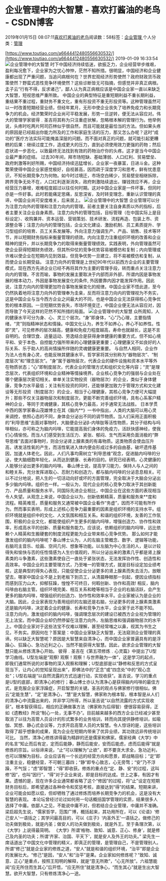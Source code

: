 
# 企业管理中的大智慧 - 喜欢打酱油的老鸟 - CSDN博客


2019年01月15日 08:07:11[喜欢打酱油的老鸟](https://me.csdn.net/weixin_42137700)阅读数：58标签：[企业管理																](https://so.csdn.net/so/search/s.do?q=企业管理&t=blog)个人分类：[管理																](https://blog.csdn.net/weixin_42137700/article/category/8322955)


[https://www.toutiao.com/a6644412480556630532/](https://www.toutiao.com/a6644412480556630532/)
2019-01-09 16:33:54
![企业管理中的大智慧](http://p3.pstatp.com/large/dfic-imagehandler/a7edc66b-4524-4822-b39a-ce7dd4f0f227)
时下中国经济持续低迷，欲振乏力，企业经营举步维艰，盈利每况愈下，企业家为之忧心忡忡，茫然不知所措。很明显，中国经济和企业健康都出现了严重问题，当追问病根何在？世界宏观经济形势使然？政府财政货币政策使然？野蛮式恶性竞争环境使然？这些诊断皆无可指摘，但感觉并非真正病根。孟子云“行有不得，反求诸己”，鄙人认为真正病根应该是中国企业家一直以来缺乏大智慧，短视思维严重所致。
中国企业的典型特征是重短期利益不重长期利益，重结果不重过程，重财务不重文化，重有形投资不重无形投资等。这种管理虽然可以一时改善短期经营业绩，但经年累月，无形中使企业丧失了培养免疫力和长期竞争力的机会。经济繁荣时企业尚可平稳发展，形势一旦逆转，便无法从容应对。伟大的管理学家彼得﹒圣吉将其称为只注重症状解，忽略根本解的管理行为。他举例说，头疼时吃两片阿司匹林似乎很自然，而且可能就是最恰当的方法。但如果头疼的原因是已经超出你能力所及的工作和家庭生活的压力，那又怎么办呢？这时“成功的”医疗方法实际可能掩盖深层的问题。而不面对真正的问题，就可能引起更糟糕的后果：继续过度工作，造成更大的压力，直到必须使用效力更强的药物；然后症状进一步恶化，以致最终无法找到有效的药物治疗你的头疼。这才是当今中国企业最严重的症结。
过去30年间，拜市场短缺、基础薄弱、人口红利、贸易壁垒、政府刺激等利好所赐，中国经济持续迅猛增长，企业家一夜暴富，日进斗金。这种繁荣使得中国企业家感觉极好，自视甚高，因而疏于深度学习和思考，鲜有忧患意识，不知长期竞争力为何物。如今时过境迁，市场空白稀少，贸易壁垒相继拆除，跨界竞争无处不在，人口红利逐渐消失，政府刺激陆续退出，赚钱效应不再，企业经营压力暴增，艰难程度超过以往任何时期。这对中国企业家是一件坏事，但同时亦是一件好事。此时若能痛定思痛，反思深省，及时转变理念，重新认识管理的真谛，中国企业尚可安度难关，后来居上。
![企业管理中的大智慧](http://p9.pstatp.com/large/dfic-imagehandler/82df435e-b536-4259-9c10-6e667c799a4b)
企业管理可以分为注意力向外的管理和注意力向内的管理。前者主要关注自身素质以外的指标，后者主要关注企业自身素质。注意力向外的管理包括，目标管理（在中国实际上是目标设定）、收购兼并、资本运营、营销策划、技术研发、流程再造、包装上市、资源整合等；注意力向内的管理包括，企业文化建设、激励机制、员工素质提升、学习型组织的培育、员工关系发展等。外向注意力强调生产、产品、销售、技术等环节，并以短期财务指标来衡量管理的绩效。内向注意力注重组织环境的改善和企业精神的提升，并以长期竞争力的取得来衡量管理绩效。实践表明，外向管理虽然可使企业获得短期财务绩效，但其所仰仗的竞争优势容易被模仿和复制；内向管理或许难以使企业在短期内见到效益，但竞争优势一旦建立，将不易被模仿和复制，从而使企业长期受益。
注意力向外的管理是上世纪90年代以前西方企业的主要管理模式，现在西方先进企业已经不再将其作为主要的管理手段，转而重点关注注意力向内的管理。不言而喻，事物的发展主要取决于内部而非外部，所谓内因是事物发展的根本动力，外因是事物发展变化的条件, 外因要靠内因才能发挥作用。因此说，注意力向内的管理更加符合事物发展变化的规律。中国企业家不悟此道，至今仍然执着地将注意力向外的管理奉为圭臬，反而将注意力向内的管理视为不务实，这是中国企业与当今西方企业之间最大的不同，也是中国企业无法获得核心竞争优势的根本原因。一旦短期优势丧失，市场环境变迁，中国企业便无法从容应对，因而导致了今天这样的茫然不知所措的局面。
![企业管理中的大智慧](http://p3.pstatp.com/large/dfic-imagehandler/517dda27-17bc-4e0f-8860-a901cf7c8060)
众所周知，人的健康水平可分为身、心、灵三个层次。“身”即身体，“心”乃心理，主要指情绪，“灵”则指精神状态和情操。中国文化认为，养生不如养心，养心不如养性。性即“灵”，可见修养的层次越高，健康和免疫力程度越高，寿命也就越长，这是不言自明的。合理饮食、适量运动、劳逸结合是获得身体健康的重要方式，但不如心境平和、安于本色、自控能力强所带来的心理健康更重要；心理健康又不如良好的人际关系、乐于助人的高尚情操所伴随的灵魂健康更重要。
与自然人相同，企业作为法人也有身心灵，也能反映其健康水平。哲学家将其分别称为“器物层次”、“制度层次”和“理念层次”。“身”属于器物层次，代表企业的硬件设施和资本水平等外在物质状态；“心”即制度层次，代表企业的管理方式和组织文化等内容；“灵”是理念层次，代表组织环境和企业精神等情操境界。企业核心竞争力的强弱与企业处在哪个健康层次密切相关。单单关注实物投资（器物层次）的企业，类似于身体健康，竞争力水平最低；关注有形投资的同时，还能够更加致力于管理方式和文化建设等无形投资（制度层次）的企业，相当于心理健康，其核心竞争力便可大幅提升；那些不仅关注器物层次和制度层次，更能不断完善组织环境，具有心系客户精神的企业，等同于灵魂健康，其核心竞争力最高，对手通常无法战胜。
日本学贯中西的医学家春山茂雄博士在其《脑内**》一书中指出，人类的大脑可以用心灵来调控，依照心态的不同，身体会分泌出不同的调节物质。当人们采用正面积极的“利导思维”去面对事物时，大脑便会分泌β-内啡肽等活性物质，其分子结构与吗啡相似，亦可称之为脑内吗啡，它能提高我们身体的免疫力，活跃快感神经，使我们心情愉悦。而当人们感受到生活压力、紧张、郁闷、生气而采用负面消极的“弊导思维”去面对事物时，则会分泌肾上腺素类的有毒物质。这类物质会使血压升高，诱发活性氧的产生，而活性氧进入体内便会形成过多的自由基，破坏遗传基因，加速人体老化。因此，人们凡事均需树立“利导思维”观念，促进脑内吗啡的分泌，使大脑细胞年轻化，从而达到健康、长寿的目的。研究已经表明，心灵健康的人能够分泌出更多的脑内吗啡。
春山博士说，提高学习能力，保持人与人之间的和睦关系，充分发挥进取心、忍耐力和创造力，都与脑内吗啡的分泌息息相关。可以不过分地说，把人生的一切活动向好或坏的方面管理，完全取决于大脑会分泌出多少脑内吗啡。组织也一样。一般认为，现代企业的核心竞争力取决于其创新能力、产品质量和服务水平。同国际先进企业相比，中国企业在这些方面的表现相当令人失望。从观念上来说，中国企业以为，创新依赖精英，质量和服务来**度和流程。精英难觅，质量和服务又通常被中国企业看作“务虚”，因而不可能有所作为。然而事实表明，形成上述核心竞争力最重要的因素是组织环境的支持水平。组织环境就是组织中的文化、人文氛围和相互关系。和谐的组织环境，友善的工作氛围，积极的企业文化，都能使组织产生更多的脑内吗啡，增强创造力、协作性和效率，形成高水平的创新、质量和服务能力。应该说，依赖组织的脑内吗啡，远比依赖个人精英和生搬硬套的制度流程更能为企业带来核心竞争优势。
那么如何才能激发组织的脑内吗啡呢？春山博士认为，人的左脑主管概念、数字、逻辑等功能，右脑司主音乐、绘画、空间几何、想象等功能。以左脑为中心生活的人，是以计较得失和愉快与否的任性情感为人生价值观的，所以分泌出来的激素几乎都是肾上腺素类的斗争激素，这些激素使自己一直处于紧张状态，无法发挥协作性、创造性和高效率。中国企业的主要管理方式，乃至唯一的管理方式，就是目标设定加业绩考核，这是典型的得失心表现，只能促使企业分泌更多的肾上腺素而失去活力。放眼望去，哪家中国企业不是上到老板下到员工，从清晨睁眼那一刻起，便因业绩指标而感到压力山大，抑郁狂躁，惶惶不可终日，何暇创新、协作和高效! 相反，脑内吗啡由右脑主管。组织环境完美、相互关系和睦等相当于企业的右脑活跃，会产生更多的脑内吗啡，增强组织的创造力、协作性和效率水平。企业家被认为是企业的大脑。因此，企业家表现为善用组织的左脑还是右脑，分泌更多的肾上腺素类激素还是脑内吗啡，决定着企业的健康、长寿和竞争力水平，企业家于此不能不知。
注意力向内，激发组织的脑内吗啡，强调理念层次的建设已被西方企业视为管理的无上法宝。而中国企业却仍然停留在注意力向外，左脑思维和强调器物层次的水平上。中国企业家对于这些法宝不仅难以理解，甚至经常嗤之以鼻，视其为书生之见，不务实。原因何在？答案是：中国企业家缺乏大智慧，无法窥测企业管理的真谛。何以缺乏大智慧呢？原因是大智慧来自清净心，而中国企业家普遍具有的是浮躁心、狂躁心、急功近利之心，当然不能获得大智慧。因此，欲求企业管理的大智慧只能从修炼清净心开始。
彼得﹒圣吉在《第五项修炼﹒心灵篇》中提出了U型学习曲线。U型左端是“观察! 观察！观察！与世界融为一体”，这是学习的起点，即我们通常所说的对事物的深入观察和理解；U型底部是以“静修和反思的方式呈现当下，让内心的觉知呈现出来”，即佛法中的“正念”或“四念处”中的“观心念处”；U型右端是“以自然流露的方式迅速行动，实现收获”。圣吉说，学习的重点是U型的底部，即清净心的修行；春山博士亦认为清净心是获得脑内吗啡的最佳方式，是克服企业家浮躁症，开启智慧的关键。圣吉的观点与佛家修行很相似。佛云“定能生慧”，“定”是清净心，“慧”是大智慧，佛家称为根本智。根本智是从人们的清净心中流露出来的，并非学习所得，所以圣吉说“以自然流露的方式实现收获”。根本智获得后，相应的正确做事方法（佛家称为后得智）便很容易获得，正如《遗教经》所说“制心一处，无事不办”。目前越来越多的西方企业已经减少甚至取消了以往为高管人员设计的形式繁多的业务培训，转而向其提供静修培训，如瑜伽、冥想、静心式会议等，力求开启高管人员的大智慧。令人惊讶的是，这些培训取得了超乎想象的成果，竟为企业在短期内带来了优异业绩，其功效远非传统培训可比。
当然，清净心修炼讲得最为精辟的还是儒家和佛家。儒家经典《大学》中的名言“知止而后有定，定而后能静，静而后能安，安而后能虑，虑而后能得”就是修炼的宗旨。以俗谛来说，“止”可以理解为“止欲”，即不要贪大求全，急功近利，也可以理解为目标，企业应该有一个长远的经营方向和愿景，即战略目标；“定”即注重主业，稳健经营，不可朝三暮四；“静”即专心致志，心无旁骛；“安”乃不浮躁，不气馁；“虑”即智慧；“得”即收获。修炼的重点在“定、静、安”的过程，这叫修“因”，也叫“因行”，“得”对于企业来说，即是目标的达成。世上之事，有因才有果。遗憾的是，现在许多企业通常都省略了这个“修因”的过程，将“止”设定在短期财务目标后，即希望通过各种命令和奖惩考核，直接达到“得”的结果。短期来讲，企业可能会如愿以偿，但却牺牲了通过修炼而培养长期竞争力的机会，这是没有大智慧的表现。
本论坛曾经讨论过如何用一句话概括国学管理的实质，结果很多人选择了中庸。依鄙人之见，不能说中庸不对，但若结合企业管理，中庸并不准确。梁启超先生说，“儒家哲学，范围广博，概括起来，其功用所在，可以《论语》‘修己安人’一语括之；其学问最高目的，可以《庄子》‘内圣外王’一语括之。做修己的功夫做到极处，就是内圣；做安人的功夫做到极处，就是外王。至于条理次第，以《大学》上说得最简明。 《大学》所谓‘格物、致知、诚意、正心、修身’，就是修己及内圣的功夫；所谓‘齐家、治国、平天下’，就是安人及外王的功夫。” 梁先生一席话道出了中国文化中管理的精义，即真正的管理，是管理自己，不是管理别人。所谓“修己”就是企业家的修炼之道，“安人”就是和谐的组织环境，“治平”即是企业的发展壮大。“修己”是因，“安人”和“治平”是果。企业家如何修炼呢？“致知、诚意、正心”是重点，按照王阳明的解释，就是“意无所欺”，“心无所放”。六祖慧能闻“应无所住而生其心”后开悟，“应无所住”就是清净心，“而生其心”就是生出大智慧。欲开大智慧，只有修炼清净心一途。

